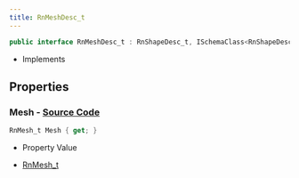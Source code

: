 ```yaml
---
title: RnMeshDesc_t
---
```


```csharp
public interface RnMeshDesc_t : RnShapeDesc_t, ISchemaClass<RnShapeDesc_t>, ISchemaClass<RnMeshDesc_t>, ISchemaField, ISchemaClass, INativeHandle
```

- Implements

## Properties

### **Mesh** - [Source Code](https://github.com/swiftly-solution/swiftlys2/blob/main/managed/src/SwiftlyS2.Generated/Schemas/Interfaces/RnMeshDesc_t.cs#L16)

```csharp
RnMesh_t Mesh { get; }
```

- Property Value

- [RnMesh_t](/docs/api/shared/schemadefinitions/rnmesh_t)

